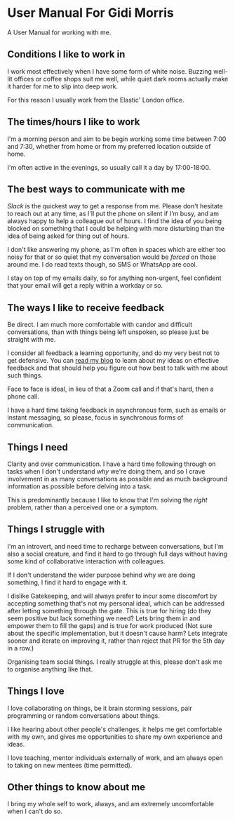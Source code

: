# User Manual For Gidi Morris

A User Manual for working with me.

## Conditions I like to work in

I work most effectively when I have some form of white noise.
Buzzing well-lit offices or coffee shops suit me well, while quiet dark rooms actually make it harder for me to slip into deep work.

For this reason I usually work from the Elastic' London office.

## The times/hours I like to work

I'm a morning person and aim to be begin working some time between 7:00 and 7:30, whether from home or from my preferred location outside of home.

I'm often active in the evenings, so usually call it a day by 17:00-18:00.

## The best ways to communicate with me

_Slack_ is the quickest way to get a response from me.
Please don't hesitate to reach out at any time, as I'll put the phone on silent if I'm busy, and am always happy to help a colleague out of hours. I find the idea of you being blocked on something that I could be helping with more disturbing than the idea of being asked for thing out of hours.

I don't like answering my phone, as I'm often in spaces which are either too noisy for that or so quiet that my conversation would be _forced_ on those around me.
I do read texts though, so SMS or WhatsApp are cool.

I stay on top of my emails daily, so for anything non-urgent, feel confident that your email will get a reply within a workday or so.

## The ways I like to receive feedback

Be direct.
I am much more comfortable with candor and difficult conversations, than with things being left unspoken, so please just be straight with me.

I consider all feedback a learning opportunity, and do my very best not to get defensive.
You can [read my blog](https://gidi.io/2018/08/04/feedback-and-cake.html) to learn about my ideas on effective feedback and that should help you figure out how best to talk with me about such things.

Face to face is ideal, in lieu of that a Zoom call and if that's hard, then a phone call.

I have a hard time taking feedback in asynchronous form, such as emails or instant messaging, so please, focus in synchronous forms of communication.

## Things I need

Clarity and over communication.
I have a hard time following through on tasks when I don't understand _why_ we're doing them, and so I crave involvement in as many conversations as possible and as much background information as possible before delving into a task.

This is predominantly because I like to know that I'm solving the _right_ problem, rather than a perceived one or a symptom.

## Things I struggle with

I'm an introvert, and need time to recharge between conversations, but I'm also a social creature, and find it hard to go through full days without having some kind of collaborative interaction with colleagues.

If I don't understand the wider purpose behind why we are doing something, I find it hard to engage with it.

I dislike Gatekeeping, and will always prefer to incur some discomfort by accepting something that's not my personal ideal, which can be addressed after letting something through the gate. This is true for hiring (do they seem positive but lack something we need? Lets bring them in and empower them to fill the gaps) and is true for work produced (Not sure about the specific implementation, but it doesn't cause harm? Lets integrate sooner and iterate on improving it, rather than reject that PR for the 5th day in a row.)

Organising team social things. I really struggle at this, please don't ask me to organise anything like that.

## Things I love

I love collaborating on things, be it brain storming sessions, pair programming or random conversations about things.

I like hearing about other people's challenges, it helps me get comfortable with my own, and gives me opportunities to share my own experience and ideas.

I love teaching, mentor individuals externally of work, and am always open to taking on new mentees (time permitted).

## Other things to know about me

I bring my whole self to work, always, and am extremely uncomfortable when I can't do so.
